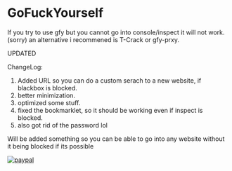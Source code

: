 # GoFuckYourself
If you try to use gfy but you cannot go into console/inspect it will not work. (sorry)
an alternative i recommened is T-Crack or gfy-prxy.

UPDATED

ChangeLog:

1. Added URL so you can do a custom serach to a new website, if blackbox is blocked.
2. better minimization.
3. optimized some stuff.
4. fixed the bookmarklet, so it should be working even if inspect is blocked.
5. also got rid of the password lol

Will be added something so you can be able to go into any website without it being blocked if its possible

[![paypal](https://www.paypalobjects.com/en_US/i/btn/btn_donateCC_LG.gif)]((https://paypal.me/dexoVB?country.x=US&locale.x=en_US))
